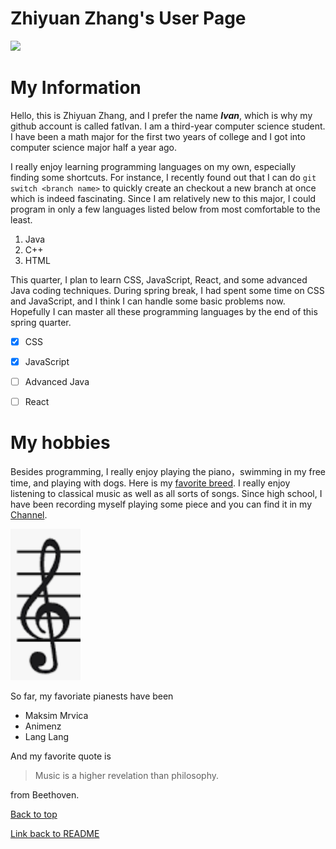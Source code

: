 # Zhiyuan Zhang's User Page

![](me.png)

# My Information
Hello, this is Zhiyuan Zhang, and I prefer the name ***Ivan***, which is why my github account is called fatIvan. I am a third-year computer science student.
I have been a math major for the first two years of college and I got into computer science major half a year ago. 

I really enjoy learning programming languages on my own, especially finding some shortcuts. For instance, I recently found out that I can do `git switch <branch name>` to quickly create an checkout a new branch at once which is indeed fascinating.
Since I am relatively new to this major, I could program in only a few languages listed below from most comfortable to the least.

1. Java
2. C++
3. HTML

This quarter, I plan to learn CSS, JavaScript, React, and some advanced Java coding techniques. During spring break, I had spent some time on CSS and JavaScript, and I think I can handle some basic problems now. Hopefully I can master all these programming languages by the end of this spring quarter.
- [x] CSS
- [x] JavaScript
- [ ] Advanced Java
- [ ] React


# My hobbies
Besides programming, I really enjoy playing the piano，swimming in my free time, and playing with dogs. Here is my [favorite breed](pug.jpg). I really enjoy listening to classical music as well as all sorts of songs. Since high school, I have been recording myself playing some piece and you can find it in my
[Channel](https://space.bilibili.com/35830558?from=search&seid=13932100923906934675).

![](a.png)

So far, my favoriate pianests have been 

- Maksim Mrvica
- Animenz
- Lang Lang

And my favorite quote is 
>Music is a higher revelation than philosophy.

from Beethoven.





[Back to top](#my-information)



[Link back to README](README.md)
